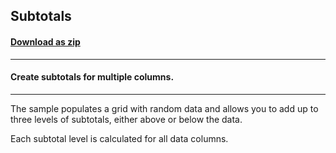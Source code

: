 ## Subtotals
#### [Download as zip](https://minhaskamal.github.io/DownGit/#/home?url=https://github.com/GrapeCity/ComponentOne-WinForms-Samples/tree/master/NetFramework\FlexGrid\CS\Subtotals.Core.3.1)
____
#### Create subtotals for multiple columns.
____
The sample populates a grid with random data and allows you to add up to three levels of subtotals, either above or below the data. 

Each subtotal level is calculated for all data columns. 